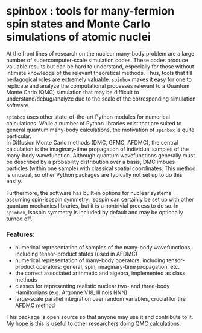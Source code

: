 # spinbox : tools for many-fermion spin states and Monte Carlo simulations of atomic nuclei

At the front lines of research on the nuclear many-body problem are a large number of supercomputer-scale simulation codes. 
These codes produce valuable results but can be hard to understand, especially for those without intimate knowledge of the relevant theoretical methods. 
Thus, tools that fill pedagogical roles are extremely valuable. 
`spinbox` makes it easy for one to replicate and analyze the computational processes relevant to a Quantum Monte Carlo (QMC) simulation that may be difficult to understand/debug/analyze due to the scale of the corresponding simulation software.

`spinbox` uses other state-of-the-art Python modules for numerical calculations. 
While a number of Python libraries exist that are suited to general quantum many-body calculations, the motivation of `spinbox` is quite particular.  
In Diffusion Monte Carlo methods (DMC, GFMC, AFDMC), the central calculation is the imaginary-time propagation of individual samples of the many-body wavefunction. 
Although quantum wavefunctions generally must be described by a probability distribution over a basis, DMC imbues particles (within one sample) with classical spatial coordinates. 
This method is unusual, so other Python packages are typically not set up to do this easily.

Furthermore, the software has built-in options for nuclear systems assuming spin-isospin symmetry. Isospin can certainly be set up with other quantum mechanics libraries, but it is a nontrivial process to do so. 
In `spinbox`, isospin symmetry is included by default and may be optionally turned off.

### Features:
- numerical representation of samples of the many-body wavefunctions, including  tensor-product states (used in AFDMC)
- numerical representation of many-body operators, including tensor-product operators: general, spin, imaginary-time propagation, etc.
- the correct associated arithmetic and algebra, implemented as class methods
- classes for representing realistic nuclear two- and three-body Hamiltonians (e.g. Argonne V18, Illinois NNN)
- large-scale parallel integration over random variables, crucial for the AFDMC method 

This package is open source so that anyone may use it and contribute to it. My hope is this is useful to other researchers doing QMC calculations.


